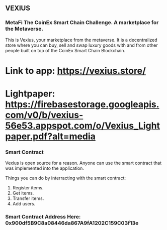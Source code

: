 ## VEXIUS
### MetaFi The CoinEx Smart Chain Challenge. A marketplace for the Metaverse.

This is Vexius, your marketplace from the metaverse. 
It is a decentralized store where you can buy, sell and swap luxury goods with and from other people built on top of the CoinEx Smart Chain Blockchain.

# Link to app: https://vexius.store/
# Lightpaper: https://firebasestorage.googleapis.com/v0/b/vexius-56e53.appspot.com/o/Vexius_Lightpaper.pdf?alt=media

### Smart Contract
Vexius is open source for a reason. Anyone can use the smart contract that was implemented into the application.

Things you can do by interracting with the smart contract:
1. Register items.
2. Get items.
3. Transfer items.
4. Add users.

### Smart Contract Address Here: 0x900df5B9C8a08446da867A9fA1202C159C03f13e
